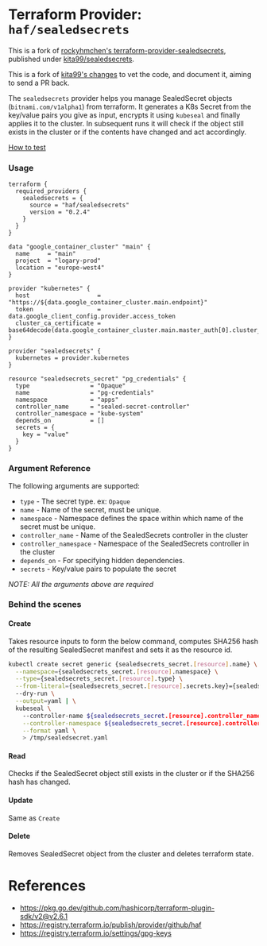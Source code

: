 # Terraform Provider: `haf/sealedsecrets`

This is a fork of [rockyhmchen's terraform-provider-sealedsecrets](https://github.com/rockyhmchen/terraform-provider-sealedsecrets), published under [kita99/sealedsecrets](https://registry.terraform.io/providers/kita99/sealedsecrets/latest).

This is a fork of [kita99's changes](https://github.com/haf/terraform-provider-sealedsecrets) to vet the code, and
document it, aiming to send a PR back.

The `sealedsecrets` provider helps you manage SealedSecret objects (`bitnami.com/v1alpha1`) from terraform. It generates a
K8s Secret from the key/value pairs you give as input, encrypts it using `kubeseal` and finally applies it to the cluster.
In subsequent runs it will check if the object still exists in the cluster or if the contents have changed and act accordingly.

[How to test](https://faun.pub/lets-do-devops-compile-and-test-local-terraform-provider-6f056b69c587)


### Usage

```HCL
terraform {
  required_providers {
    sealedsecrets = {
      source = "haf/sealedsecrets"
      version = "0.2.4"
    }
  }
}

data "google_container_cluster" "main" {
  name     = "main"
  project  = "logary-prod"
  location = "europe-west4"
}

provider "kubernetes" {
  host                   = "https://${data.google_container_cluster.main.endpoint}"
  token                  = data.google_client_config.provider.access_token
  cluster_ca_certificate = base64decode(data.google_container_cluster.main.master_auth[0].cluster_ca_certificate)
}

provider "sealedsecrets" {
  kubernetes = provider.kubernetes
}

resource "sealedsecrets_secret" "pg_credentials" {
  type                 = "Opaque"
  name                 = "pg-credentials"
  namespace            = "apps"
  controller_name      = "sealed-secret-controller"
  controller_namespace = "kube-system"
  depends_on           = []
  secrets = {
    key = "value"
  }
}
```

### Argument Reference

The following arguments are supported:

- `type` -  The secret type. ex: `Opaque`
- `name` - Name of the secret, must be unique.
- `namespace` - Namespace defines the space within which name of the secret must be unique.
- `controller_name` - Name of the SealedSecrets controller in the cluster
- `controller_namespace` - Namespace of the SealedSecrets controller in the cluster
- `depends_on` - For specifying hidden dependencies.
- `secrets` - Key/value pairs to populate the secret

*NOTE: All the arguments above are required*


### Behind the scenes

#### Create

Takes resource inputs to form the below command, computes SHA256 hash of the resulting SealedSecret manifest and sets it as the resource id.

```bash
kubectl create secret generic {sealedsecrets_secret.[resource].name} \
  --namespace={sealedsecrets_secret.[resource].namespace} \
  --type={sealedsecrets_secret.[resource].type} \
  --from-literal={sealedsecrets_secret.[resource].secrets.key}={sealedsecrets_secret.[resource].secrets.value} \ # line repeated for each key/value pair
  --dry-run \
  --output=yaml | \
  kubeseal \    
    --controller-name ${sealedsecrets_secret.[resource].controller_name} \
    --controller-namespace ${sealedsecrets_secret.[resource].controller_namespace} \
    --format yaml \
    > /tmp/sealedsecret.yaml
```


#### Read

Checks if the SealedSecret object still exists in the cluster or if the SHA256 hash has changed.


#### Update

Same as `Create`


#### Delete

Removes SealedSecret object from the cluster and deletes terraform state.


# References

- https://pkg.go.dev/github.com/hashicorp/terraform-plugin-sdk/v2@v2.6.1
- https://registry.terraform.io/publish/provider/github/haf
- https://registry.terraform.io/settings/gpg-keys
